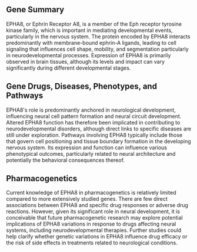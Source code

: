 ## Gene Summary
EPHA8, or Ephrin Receptor A8, is a member of the Eph receptor tyrosine kinase family, which is important in mediating developmental events, particularly in the nervous system. The protein encoded by EPHA8 interacts predominantly with membrane-bound ephrin-A ligands, leading to cell signaling that influences cell shape, mobility, and segmentation particularly in neurodevelopmental processes. Expression of EPHA8 is primarily observed in brain tissues, although its levels and impact can vary significantly during different developmental stages.

## Gene Drugs, Diseases, Phenotypes, and Pathways
EPHA8's role is predominantly anchored in neurological development, influencing neural cell pattern formation and neural circuit development. Altered EPHA8 function has therefore been implicated in contributing to neurodevelopmental disorders, although direct links to specific diseases are still under exploration. Pathways involving EPHA8 typically include those that govern cell positioning and tissue boundary formation in the developing nervous system. Its expression and function can influence various phenotypical outcomes, particularly related to neural architecture and potentially the behavioral consequences thereof.

## Pharmacogenetics
Current knowledge of EPHA8 in pharmacogenetics is relatively limited compared to more extensively studied genes. There are few direct associations between EPHA8 and specific drug responses or adverse drug reactions. However, given its significant role in neural development, it is conceivable that future pharmacogenetic research may explore potential implications of EPHA8 variations in response to drugs affecting neural systems, including neurodevelopmental therapies. Further studies could help clarify whether genetic variations in EPHA8 influence drug efficacy or the risk of side effects in treatments related to neurological conditions.